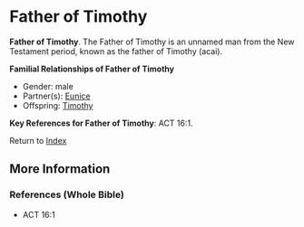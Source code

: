 # Father of Timothy
**Father of Timothy**. 
The Father of Timothy is an unnamed man from the New Testament period, known as the father of Timothy (acai). 




**Familial Relationships of Father of Timothy**


* Gender: male
* Partner(s): [Eunice](Eunice.md)
* Offspring: [Timothy](Timothy.md)




**Key References for Father of Timothy**: 
ACT 16:1. 






Return to [Index](00-Index.md)

## More Information

### References (Whole Bible)

* ACT 16:1



